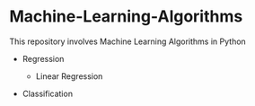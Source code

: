 # Machine-Learning-Algorithms
This repository involves Machine Learning Algorithms in Python
- Regression
  * Linear Regression
  
- Classification
